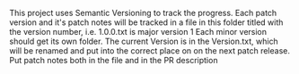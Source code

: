 This project uses Semantic Versioning to track the progress.
Each patch version and it's patch notes will be tracked in a file in this folder titled with the version number, i.e. 1.0.0.txt is major version 1
Each minor version should get its own folder.
The current Version is in the Version.txt, which will be renamed and put into the correct place on on the next patch release.
Put patch notes both in the file and in the PR description

